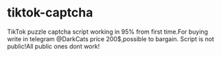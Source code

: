 # tiktok-captcha

TikTok puzzle captcha script working in 95% from first time.For buying write in telegram @DarkCats price 200$,possible to bargain.
Script is not public!All public ones dont work!
